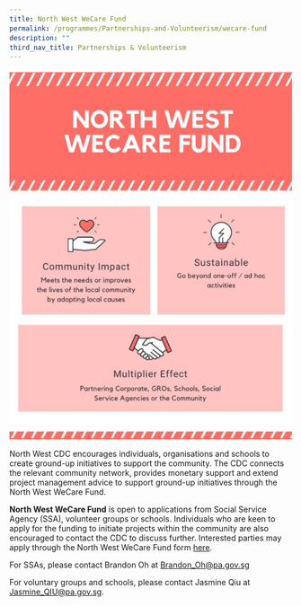 ```yaml
---
title: North West WeCare Fund
permalink: /programmes/Partnerships-and-Volunteerism/wecare-fund
description: ""
third_nav_title: Partnerships & Volunteerism
---
```

![](/images/Programmes/Partnership%20&%20Volunteerism/wecare%20fund.png)

North West CDC encourages individuals, organisations and schools to create ground-up initiatives to support the community. The CDC connects the relevant community network, provides monetary support and extend project management advice to support ground-up initiatives through the North West WeCare Fund. 

**North West WeCare Fund** is open to applications from Social Service Agency (SSA), volunteer groups or schools. Individuals who are keen to apply for the funding to initiate projects within the community are also encouraged to contact the CDC to discuss further. Interested parties may apply through the North West WeCare Fund form [here](/files/application-form---north-west-wecare-fund--jul-2021.pdf).

For SSAs, please contact Brandon Oh at Brandon_Oh@pa.gov.sg

For voluntary groups and schools, please contact Jasmine Qiu at Jasmine_QIU@pa.gov.sg.